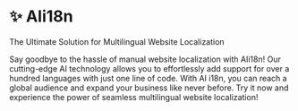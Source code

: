 # ✨ **AIi18n** 
The Ultimate Solution for Multilingual Website Localization

Say goodbye to the hassle of manual website localization with AIi18n! 
Our cutting-edge AI technology allows you to effortlessly add support for over a hundred languages with just one line of code. 
With AI i18n, you can reach a global audience and expand your business like never before. Try it now and experience the power of seamless multilingual website localization!
